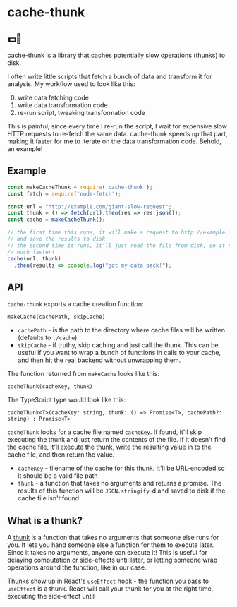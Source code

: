 # cache-thunk
## 💵🤔

cache-thunk is a library that caches potentially slow operations (thunks) to disk.

I often write little scripts that fetch a bunch of data and transform it for analysis. My workflow used to look like this:

0. write data fetching code
0. write data transformation code
0. re-run script, tweaking transformation code

This is painful, since every time I re-run the script, I wait for expensive slow HTTP requests to re-fetch the same data. cache-thunk speeds up that part, making it faster for me to iterate on the data transformation code. Behold, an example!

## Example

```javascript
const makeCacheThunk = require('cache-thunk');
const fetch = require('node-fetch');

const url = "http://example.com/giant-slow-request";
const thunk = () => fetch(url).then(res => res.json());
const cache = makeCacheThunk();

// the first time this runs, it will make a request to http://example.com/giant-slow-request
// and save the results to disk
// the second time it runs, it'll just read the file from disk, so it should run
// much faster!
cache(url, thunk)
  .then(results => console.log("got my data back!");
```


## API

`cache-thunk` exports a cache creation function:

`makeCache(cachePath, skipCache)`

* `cachePath` - is the path to the directory where cache files will be written (defaults to `./cache`)
* `skipCache` - if truthy, skip caching and just call the thunk. This can be useful if you want to wrap a bunch of functions in calls to your cache, and then hit the real backend without unwrapping them.

The function returned from `makeCache` looks like this:

`cacheThunk(cacheKey, thunk)`

The TypeScript type would look like this:

`cacheThunk<T>(cacheKey: string, thunk: () => Promise<T>, cachePath?: string) : Promise<T>`

`cacheThunk` looks for a cache file named `cacheKey`. If found, it'll skip executing the thunk and just return the contents of the file. If it doesn't find the cache file, it'll execute the thunk, write the resulting value in to the cache file, and then return the value.

* `cacheKey` - filename of the cache for this thunk. It'll be URL-encoded so it should be a valid file path
* `thunk` - a function that takes no arguments and returns a promise. The results of this function will be `JSON.stringify`-d and saved to disk if the cache file isn't found


## What is a thunk?
A [thunk](https://en.wikipedia.org/wiki/Thunk) is a function that takes no arguments that someone else runs for you. It lets you hand someone else a function for them to execute later. Since it takes no arguments, anyone can execute it! This is useful for delaying computation or side-effects until later, or letting someone wrap operations around the function, like in our case.

Thunks show up in React's [`useEffect`](https://reactjs.org/docs/hooks-reference.html#useeffect) hook - the function you pass to `useEffect` is a thunk. React will call your thunk for you at the right time, executing the side-effect until

